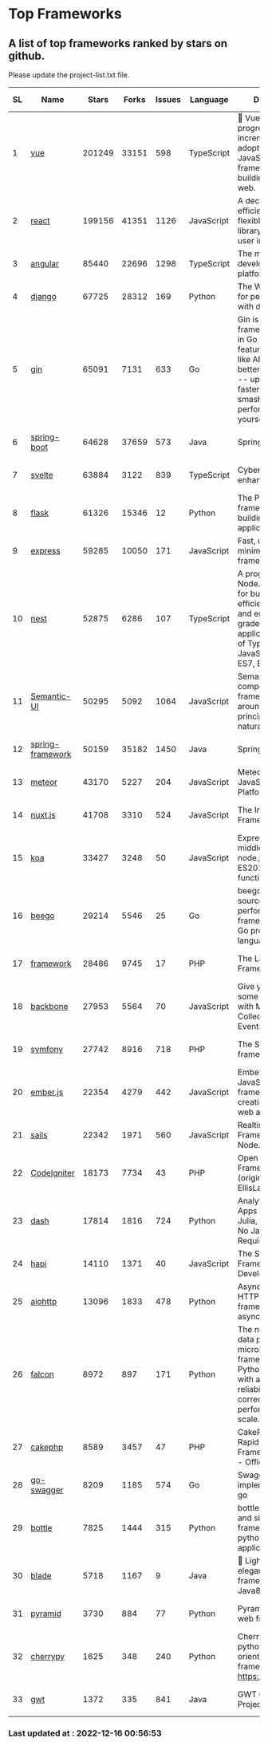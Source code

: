 # Top Frameworks
## A list of top frameworks ranked by stars on github.  
Please update the project-list.txt file.

| SL| Name  | Stars| Forks| Issues | Language | Description | Last Commit |
| --| ------| -----| ---- | ------ | -------- | ----------- | ----------- |
| 1 | [vue](https://github.com/vuejs/vue) | 201249 | 33151 | 598 | TypeScript | 🖖 Vue.js is a progressive, incrementally-adoptable JavaScript framework for building UI on the web. | 2022-12-14 08:43:02 |
| 2 | [react](https://github.com/facebook/react) | 199156 | 41351 | 1126 | JavaScript | A declarative, efficient, and flexible JavaScript library for building user interfaces. | 2022-12-15 20:23:53 |
| 3 | [angular](https://github.com/angular/angular) | 85440 | 22696 | 1298 | TypeScript | The modern web developer’s platform | 2022-12-15 15:21:14 |
| 4 | [django](https://github.com/django/django) | 67725 | 28312 | 169 | Python | The Web framework for perfectionists with deadlines. | 2022-12-15 05:17:57 |
| 5 | [gin](https://github.com/gin-gonic/gin) | 65091 | 7131 | 633 | Go | Gin is a HTTP web framework written in Go (Golang). It features a Martini-like API with much better performance -- up to 40 times faster. If you need smashing performance, get yourself some Gin. | 2022-12-01 05:15:31 |
| 6 | [spring-boot](https://github.com/spring-projects/spring-boot) | 64628 | 37659 | 573 | Java | Spring Boot | 2022-12-12 10:41:09 |
| 7 | [svelte](https://github.com/sveltejs/svelte) | 63884 | 3122 | 839 | TypeScript | Cybernetically enhanced web apps | 2022-12-15 12:47:02 |
| 8 | [flask](https://github.com/pallets/flask) | 61326 | 15346 | 12 | Python | The Python micro framework for building web applications. | 2022-11-25 15:51:37 |
| 9 | [express](https://github.com/expressjs/express) | 59285 | 10050 | 171 | JavaScript | Fast, unopinionated, minimalist web framework for node. | 2022-10-08 20:11:42 |
| 10 | [nest](https://github.com/nestjs/nest) | 52875 | 6286 | 107 | TypeScript | A progressive Node.js framework for building efficient, scalable, and enterprise-grade server-side applications on top of TypeScript & JavaScript (ES6, ES7, ES8) 🚀 | 2022-12-14 08:23:42 |
| 11 | [Semantic-UI](https://github.com/Semantic-Org/Semantic-UI) | 50295 | 5092 | 1064 | JavaScript | Semantic is a UI component framework based around useful principles from natural language. | 2022-10-06 20:02:37 |
| 12 | [spring-framework](https://github.com/spring-projects/spring-framework) | 50159 | 35182 | 1450 | Java | Spring Framework | 2022-12-15 09:12:22 |
| 13 | [meteor](https://github.com/meteor/meteor) | 43170 | 5227 | 204 | JavaScript | Meteor, the JavaScript App Platform | 2022-12-15 15:26:42 |
| 14 | [nuxt.js](https://github.com/nuxt/nuxt.js) | 41708 | 3310 | 524 | JavaScript | The Intuitive Vue(2) Framework | 2022-09-05 13:31:52 |
| 15 | [koa](https://github.com/koajs/koa) | 33427 | 3248 | 50 | JavaScript | Expressive middleware for node.js using ES2017 async functions | 2022-12-09 05:49:41 |
| 16 | [beego](https://github.com/beego/beego) | 29214 | 5546 | 25 | Go | beego is an open-source, high-performance web framework for the Go programming language. | 2022-12-15 13:24:17 |
| 17 | [framework](https://github.com/laravel/framework) | 28486 | 9745 | 17 | PHP | The Laravel Framework. | 2022-12-15 19:33:33 |
| 18 | [backbone](https://github.com/jashkenas/backbone) | 27953 | 5564 | 70 | JavaScript | Give your JS App some Backbone with Models, Views, Collections, and Events | 2022-11-23 20:55:56 |
| 19 | [symfony](https://github.com/symfony/symfony) | 27742 | 8916 | 718 | PHP | The Symfony PHP framework | 2022-12-15 17:11:45 |
| 20 | [ember.js](https://github.com/emberjs/ember.js) | 22354 | 4279 | 442 | JavaScript | Ember.js - A JavaScript framework for creating ambitious web applications | 2022-12-15 21:49:00 |
| 21 | [sails](https://github.com/balderdashy/sails) | 22342 | 1971 | 560 | JavaScript | Realtime MVC Framework for Node.js | 2022-11-21 02:21:42 |
| 22 | [CodeIgniter](https://github.com/bcit-ci/CodeIgniter) | 18173 | 7734 | 43 | PHP | Open Source PHP Framework (originally from EllisLab) | 2022-12-01 11:38:45 |
| 23 | [dash](https://github.com/plotly/dash) | 17814 | 1816 | 724 | Python | Analytical Web Apps for Python, R, Julia, and Jupyter. No JavaScript Required. | 2022-12-13 22:14:27 |
| 24 | [hapi](https://github.com/hapijs/hapi) | 14110 | 1371 | 40 | JavaScript | The Simple, Secure Framework Developers Trust | 2022-12-12 21:24:06 |
| 25 | [aiohttp](https://github.com/aio-libs/aiohttp) | 13096 | 1833 | 478 | Python | Asynchronous HTTP client/server framework for asyncio and Python | 2022-12-12 17:19:25 |
| 26 | [falcon](https://github.com/falconry/falcon) | 8972 | 897 | 171 | Python | The no-magic web data plane API and microservices framework for Python developers, with a focus on reliability, correctness, and performance at scale. | 2022-12-02 14:57:32 |
| 27 | [cakephp](https://github.com/cakephp/cakephp) | 8589 | 3457 | 47 | PHP | CakePHP: The Rapid Development Framework for PHP - Official Repository | 2022-12-15 10:21:27 |
| 28 | [go-swagger](https://github.com/go-swagger/go-swagger) | 8209 | 1185 | 574 | Go | Swagger 2.0 implementation for go | 2022-12-09 17:40:49 |
| 29 | [bottle](https://github.com/bottlepy/bottle) | 7825 | 1444 | 315 | Python | bottle.py is a fast and simple micro-framework for python web-applications. | 2022-09-05 15:24:52 |
| 30 | [blade](https://github.com/lets-blade/blade) | 5718 | 1167 | 9 | Java | :rocket: Lightning fast and elegant mvc framework for Java8 | 2022-05-10 12:38:06 |
| 31 | [pyramid](https://github.com/Pylons/pyramid) | 3730 | 884 | 77 | Python | Pyramid - A Python web framework | 2022-09-29 23:22:56 |
| 32 | [cherrypy](https://github.com/cherrypy/cherrypy) | 1625 | 348 | 240 | Python | CherryPy is a pythonic, object-oriented HTTP framework.      https://cherrypy.dev | 2022-07-17 20:36:25 |
| 33 | [gwt](https://github.com/gwtproject/gwt) | 1372 | 335 | 841 | Java | GWT Open Source Project | 2022-11-30 14:11:08 |

### Last updated at : 2022-12-16 00:56:53
